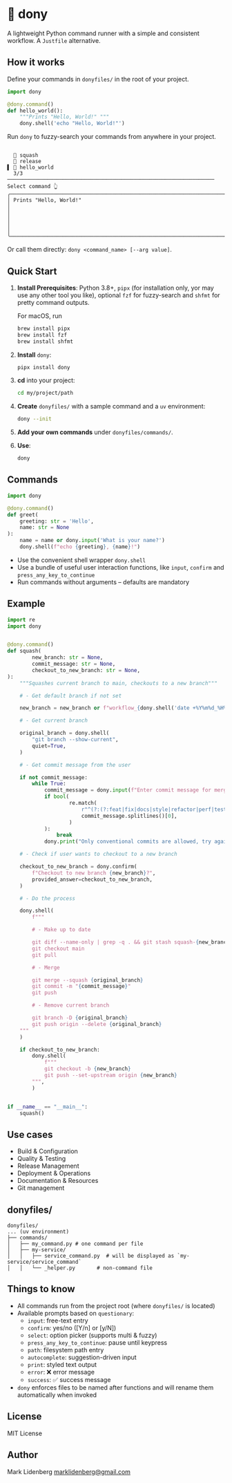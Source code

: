 # 🍥️ dony

A lightweight Python command runner with a simple and consistent workflow. A `Justfile` alternative.

## How it works

Define your commands in `donyfiles/` in the root of your project.

```python
import dony

@dony.command()
def hello_world():
    """Prints "Hello, World!" """
    dony.shell('echo "Hello, World!"')
```

Run `dony` to fuzzy-search your commands from anywhere in your project.

```
                                                                                                                                                                                                                   
  📝 squash                                                                                                                                                                                             
  📝 release                                                                                                                                                                                                        
▌ 📝 hello_world                                                                                                                                                                                                    
  3/3 ─────────────────────────────────────────────────────────────────── 
Select command 👆                                                                                                                                                                                                   
╭───────────────────────────────────────────────────────────────────────╮
│ Prints "Hello, World!"                                                │
│                                                                       │
│                                                                       │
╰───────────────────────────────────────────────────────────────────────╯
```

Or call them directly: `dony <command_name> [--arg value]`.

## Quick Start

1. **Install Prerequisites**: Python 3.8+, `pipx` (for installation only, yor may use any other tool you like), optional `fzf` for fuzzy-search and `shfmt` for pretty command outputs.

   For macOS, run 

   ```bash
   brew install pipx
   brew install fzf 
   brew install shfmt
   ```

2. **Install** `dony`:

    ```bash
    pipx install dony
    ```
3. **cd** into your project:

   ```bash
   cd my/project/path
   ```

4. **Create** `donyfiles/` with a sample command and a `uv` environment:

    ```bash
    dony --init
    ```

5. **Add your own commands** under `donyfiles/commands/`.
6. **Use**:

    ```bash
    dony
    ```

## Commands

```python
import dony

@dony.command()
def greet(
    greeting: str = 'Hello',
    name: str = None
):
    name = name or dony.input('What is your name?')
    dony.shell(f"echo {greeting}, {name}!")
```

- Use the convenient shell wrapper `dony.shell`
- Use a bundle of useful user interaction functions, like `input`, `confirm` and `press_any_key_to_continue`
- Run commands without arguments – defaults are mandatory

## Example


```python
import re
import dony


@dony.command()
def squash(
        new_branch: str = None,
        commit_message: str = None,
        checkout_to_new_branch: str = None,
):
    """Squashes current branch to main, checkouts to a new branch"""

    # - Get default branch if not set

    new_branch = new_branch or f"workflow_{dony.shell('date +%Y%m%d_%H%M%S', quiet=True)}"

    # - Get current branch

    original_branch = dony.shell(
        "git branch --show-current",
        quiet=True,
    )

    # - Get commit message from the user

    if not commit_message:
        while True:
            commit_message = dony.input(f"Enter commit message for merging branch {original_branch} to main:")
            if bool(
                    re.match(
                        r"^(?:(?:feat|fix|docs|style|refactor|perf|test|chore|build|ci|revert)(?:\([A-Za-z0-9_-]+\))?(!)?:)\s.+$",
                        commit_message.splitlines()[0],
                    )
            ):
                break
            dony.print("Only conventional commits are allowed, try again")

    # - Check if user wants to checkout to a new branch

    checkout_to_new_branch = dony.confirm(
        f"Checkout to new branch {new_branch}?",
        provided_answer=checkout_to_new_branch,
    )

    # - Do the process

    dony.shell(
        f"""

        # - Make up to date

        git diff --name-only | grep -q . && git stash squash-{new_branch}
        git checkout main
        git pull

        # - Merge

        git merge --squash {original_branch}
        git commit -m "{commit_message}"
        git push 

        # - Remove current branch

        git branch -D {original_branch}
        git push origin --delete {original_branch}
    """
    )

    if checkout_to_new_branch:
        dony.shell(
            f"""
            git checkout -b {new_branch}
            git push --set-upstream origin {new_branch}
        """,
        )


if __name__ == "__main__":
    squash()
```

## Use cases
- Build & Configuration
- Quality & Testing
- Release Management
- Deployment & Operations
- Documentation & Resources
- Git management

## donyfiles/

```text
donyfiles/
... (uv environment) 
├── commands/
│   ├── my_command.py # one command per file
│   ├── my-service/         
│   │   ├── service_command.py  # will be displayed as `my-service/service_command`
│   │   └── _helper.py       # non-command file
```

## Things to know

- All commands run from the project root (where `donyfiles/` is located)
- Available prompts based on `questionary`:
  - `input`: free-text entry
  - `confirm`: yes/no ([Y/n] or [y/N])
  - `select`: option picker (supports multi & fuzzy)
  - `press_any_key_to_continue`: pause until keypress
  - `path`: filesystem path entry
  - `autocomplete`: suggestion-driven input
  - `print`: styled text output
  - `error`: ❌ error message
  - `success`: ✅ success message
- `dony` enforces files to be named after functions and will rename them automatically when invoked

## License

MIT License

## Author

Mark Lidenberg [marklidenberg@gmail.com](mailto:marklidenberg@gmail.com)

